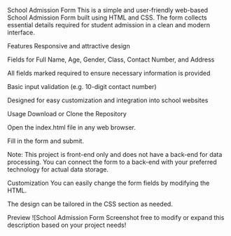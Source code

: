 
School Admission Form
This is a simple and user-friendly web-based School Admission Form built using HTML and CSS. The form collects essential details required for student admission in a clean and modern interface.

Features
Responsive and attractive design

Fields for Full Name, Age, Gender, Class, Contact Number, and Address

All fields marked required to ensure necessary information is provided

Basic input validation (e.g. 10-digit contact number)

Designed for easy customization and integration into school websites

Usage
Download or Clone the Repository

Open the index.html file in any web browser.

Fill in the form and submit.

Note:
This project is front-end only and does not have a back-end for data processing. You can connect the form to a back-end with your preferred technology for actual data storage.

Customization
You can easily change the form fields by modifying the HTML.

The design can be tailored in the CSS section as needed.

Preview
![School Admission Form Screenshot free to modify or expand this description based on your project needs!















































